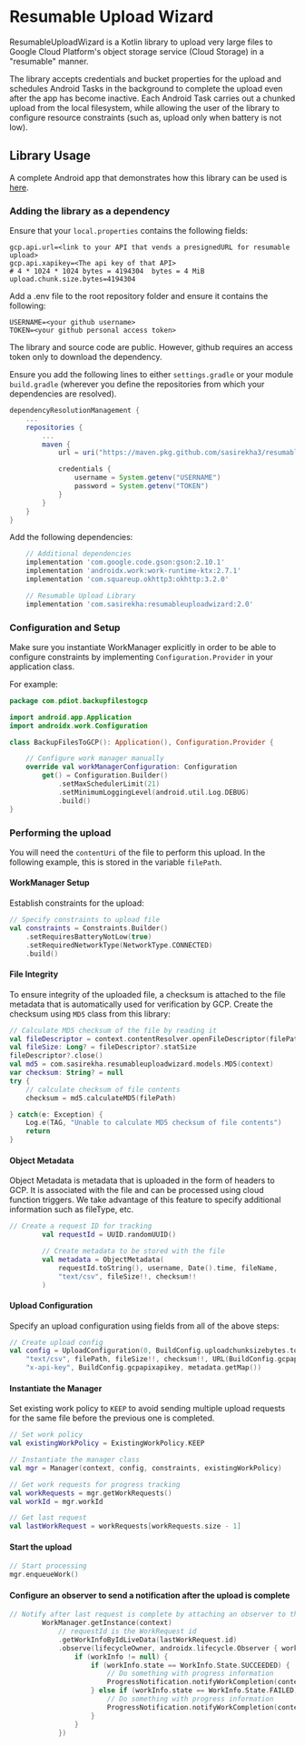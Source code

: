 # Resumable Upload Wizard

ResumableUploadWizard is a Kotlin library to upload very large files to Google Cloud Platform's object storage service (Cloud Storage) in a "resumable" manner. 

The library accepts credentials and bucket properties for the upload and schedules Android Tasks in the background to complete the upload even after the app has become inactive. Each Android Task carries out a chunked upload from the local filesystem, while allowing the user of the library to configure resource constraints (such as, upload only when battery is not low).

## Library Usage

A complete Android app that demonstrates how this library can be used is [here](https://github.com/sasirekha3/resumable-upload-to-gcp).

### Adding the library as a dependency

Ensure that your `local.properties` contains the following fields:

```properties
gcp.api.url=<link to your API that vends a presignedURL for resumable upload>
gcp.api.xapikey=<The api key of that API>
# 4 * 1024 * 1024 bytes = 4194304  bytes = 4 MiB
upload.chunk.size.bytes=4194304
```

Add a .env file to the root repository folder and ensure it contains the following: 

```properties
USERNAME=<your github username>
TOKEN=<your github personal access token>
```

The library and source code are public. However, github requires an access token only to download the dependency.

Ensure you add the following lines to either `settings.gradle` or your module `build.gradle` (wherever you define the repositories from which your dependencies are resolved).

```groovy
dependencyResolutionManagement {
    ...
    repositories {
        ...
        maven {
            url = uri("https://maven.pkg.github.com/sasirekha3/resumable-upload-wizard")

            credentials {
                username = System.getenv("USERNAME")
                password = System.getenv("TOKEN")
            }
        }
    }
}
```

Add the following dependencies:

```groovy
    // Additional dependencies
    implementation 'com.google.code.gson:gson:2.10.1'
    implementation 'androidx.work:work-runtime-ktx:2.7.1'
    implementation 'com.squareup.okhttp3:okhttp:3.2.0'

    // Resumable Upload Library
    implementation 'com.sasirekha:resumableuploadwizard:2.0'
```

### Configuration and Setup

Make sure you instantiate WorkManager explicitly in order to be able to configure constraints by implementing `Configuration.Provider` in your application class.

For example:

```kotlin
package com.pdiot.backupfilestogcp

import android.app.Application
import androidx.work.Configuration

class BackupFilesToGCP(): Application(), Configuration.Provider {

    // Configure work manager manually
    override val workManagerConfiguration: Configuration
        get() = Configuration.Builder()
            .setMaxSchedulerLimit(21)
            .setMinimumLoggingLevel(android.util.Log.DEBUG)
            .build()
}
```


### Performing the upload

You will need the `contentUri` of the file to perform this upload. In the following example, this is stored in the variable `filePath`.

#### WorkManager Setup

Establish constraints for the upload:

```kotlin
// Specify constraints to upload file
val constraints = Constraints.Builder()
    .setRequiresBatteryNotLow(true)
    .setRequiredNetworkType(NetworkType.CONNECTED)
    .build()
```

#### File Integrity

To ensure integrity of the uploaded file, a checksum is attached to the file metadata that is automatically used for verification by GCP. Create the checksum using `MD5` class from this library:

```kotlin
// Calculate MD5 checksum of the file by reading it
val fileDescriptor = context.contentResolver.openFileDescriptor(filePath, "r")
val fileSize: Long? = fileDescriptor?.statSize
fileDescriptor?.close()
val md5 = com.sasirekha.resumableuploadwizard.models.MD5(context)
var checksum: String? = null
try {
    // calculate checksum of file contents
    checksum = md5.calculateMD5(filePath)

} catch(e: Exception) {
    Log.e(TAG, "Unable to calculate MD5 checksum of file contents")
    return
}
```

#### Object Metadata

Object Metadata is metadata that is uploaded in the form of headers to GCP. It is associated with the file and can be processed using cloud function triggers. We take advantage of this feature to specify additional information such as fileType, etc.

```kotlin
// Create a request ID for tracking
        val requestId = UUID.randomUUID()

        // Create metadata to be stored with the file
        val metadata = ObjectMetadata(
            requestId.toString(), username, Date().time, fileName,
            "text/csv", fileSize!!, checksum!!
        )
```

#### Upload Configuration

Specify an upload configuration using fields from all of the above steps:

```kotlin
// Create upload config
val config = UploadConfiguration(0, BuildConfig.uploadchunksizebytes.toInt(),
    "text/csv", filePath, fileSize!!, checksum!!, URL(BuildConfig.gcpapiurl),
    "x-api-key", BuildConfig.gcpapixapikey, metadata.getMap())
```

#### Instantiate the Manager 

Set existing work policy to `KEEP` to avoid sending multiple upload requests for the same file before the previous one is completed.

```kotlin
// Set work policy
val existingWorkPolicy = ExistingWorkPolicy.KEEP

// Instantiate the manager class
val mgr = Manager(context, config, constraints, existingWorkPolicy)

// Get work requests for progress tracking
val workRequests = mgr.getWorkRequests()
val workId = mgr.workId

// Get last request
val lastWorkRequest = workRequests[workRequests.size - 1]
```

#### Start the upload

```kotlin
// Start processing
mgr.enqueueWork()
```

#### Configure an observer to send a notification after the upload is complete

```kotlin
// Notify after last request is complete by attaching an observer to the Live Data of the work
        WorkManager.getInstance(context)
            // requestId is the WorkRequest id
            .getWorkInfoByIdLiveData(lastWorkRequest.id)
            .observe(lifecycleOwner, androidx.lifecycle.Observer { workInfo: WorkInfo? ->
                if (workInfo != null) {
                    if (workInfo.state == WorkInfo.State.SUCCEEDED) {
                        // Do something with progress information
                        ProgressNotification.notifyWorkCompletion(context, fileName, true)
                    } else if (workInfo.state == WorkInfo.State.FAILED) {
                        // Do something with progress information
                        ProgressNotification.notifyWorkCompletion(context, fileName, false)
                    }
                }
            })

```



